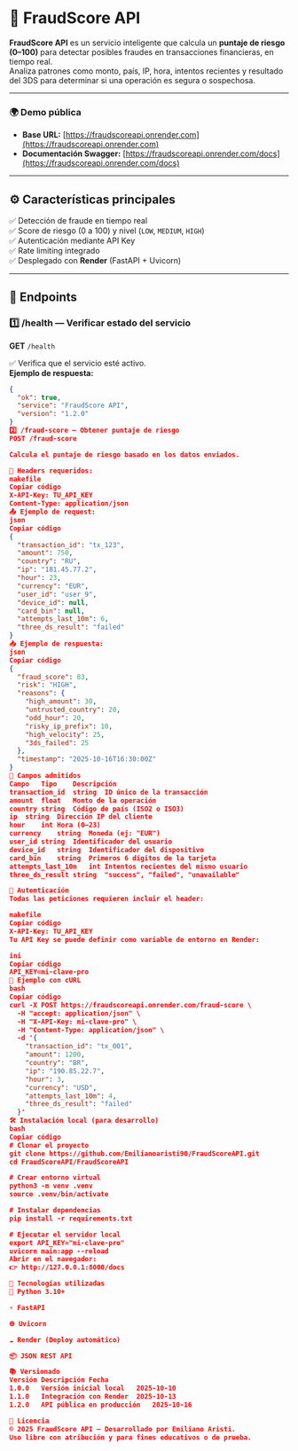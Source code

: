 # 🚀 FraudScore API

**FraudScore API** es un servicio inteligente que calcula un **puntaje de riesgo (0–100)** para detectar posibles fraudes en transacciones financieras, en tiempo real.  
Analiza patrones como monto, país, IP, hora, intentos recientes y resultado del 3DS para determinar si una operación es segura o sospechosa.

---

### 🌍 Demo pública

- **Base URL:** [https://fraudscoreapi.onrender.com](https://fraudscoreapi.onrender.com)  
- **Documentación Swagger:** [https://fraudscoreapi.onrender.com/docs](https://fraudscoreapi.onrender.com/docs)

---

## ⚙️ Características principales

✅ Detección de fraude en tiempo real  
✅ Score de riesgo (0 a 100) y nivel (`LOW`, `MEDIUM`, `HIGH`)  
✅ Autenticación mediante API Key  
✅ Rate limiting integrado  
✅ Desplegado con **Render** (FastAPI + Uvicorn)

---

## 🧩 Endpoints

### **1️⃣ /health — Verificar estado del servicio**

**GET** `/health`

✅ Verifica que el servicio esté activo.  
**Ejemplo de respuesta:**
```json
{
  "ok": true,
  "service": "FraudScore API",
  "version": "1.2.0"
}
2️⃣ /fraud-score — Obtener puntaje de riesgo
POST /fraud-score

Calcula el puntaje de riesgo basado en los datos enviados.

🔑 Headers requeridos:
makefile
Copiar código
X-API-Key: TU_API_KEY
Content-Type: application/json
📤 Ejemplo de request:
json
Copiar código
{
  "transaction_id": "tx_123",
  "amount": 750,
  "country": "RU",
  "ip": "181.45.77.2",
  "hour": 23,
  "currency": "EUR",
  "user_id": "user_9",
  "device_id": null,
  "card_bin": null,
  "attempts_last_10m": 6,
  "three_ds_result": "failed"
}
📥 Ejemplo de respuesta:
json
Copiar código
{
  "fraud_score": 83,
  "risk": "HIGH",
  "reasons": {
    "high_amount": 30,
    "untrusted_country": 20,
    "odd_hour": 20,
    "risky_ip_prefix": 10,
    "high_velocity": 25,
    "3ds_failed": 25
  },
  "timestamp": "2025-10-16T16:30:00Z"
}
🧠 Campos admitidos
Campo	Tipo	Descripción
transaction_id	string	ID único de la transacción
amount	float	Monto de la operación
country	string	Código de país (ISO2 o ISO3)
ip	string	Dirección IP del cliente
hour	int	Hora (0–23)
currency	string	Moneda (ej: "EUR")
user_id	string	Identificador del usuario
device_id	string	Identificador del dispositivo
card_bin	string	Primeros 6 dígitos de la tarjeta
attempts_last_10m	int	Intentos recientes del mismo usuario
three_ds_result	string	"success", "failed", "unavailable"

🔐 Autenticación
Todas las peticiones requieren incluir el header:

makefile
Copiar código
X-API-Key: TU_API_KEY
Tu API Key se puede definir como variable de entorno en Render:

ini
Copiar código
API_KEY=mi-clave-pro
🧾 Ejemplo con cURL
bash
Copiar código
curl -X POST https://fraudscoreapi.onrender.com/fraud-score \
  -H "accept: application/json" \
  -H "X-API-Key: mi-clave-pro" \
  -H "Content-Type: application/json" \
  -d '{
    "transaction_id": "tx_001",
    "amount": 1200,
    "country": "BR",
    "ip": "190.85.22.7",
    "hour": 3,
    "currency": "USD",
    "attempts_last_10m": 4,
    "three_ds_result": "failed"
  }'
🛠️ Instalación local (para desarrollo)
bash
Copiar código
# Clonar el proyecto
git clone https://github.com/Emilianoaristi90/FraudScoreAPI.git
cd FraudScoreAPI/FraudScoreAPI

# Crear entorno virtual
python3 -m venv .venv
source .venv/bin/activate

# Instalar dependencias
pip install -r requirements.txt

# Ejecutar el servidor local
export API_KEY="mi-clave-pro"
uvicorn main:app --reload
Abrir en el navegador:
👉 http://127.0.0.1:8000/docs

🧩 Tecnologías utilizadas
🐍 Python 3.10+

⚡ FastAPI

🌐 Uvicorn

☁️ Render (Deploy automático)

📦 JSON REST API

📚 Versionado
Versión	Descripción	Fecha
1.0.0	Versión inicial local	2025-10-10
1.1.0	Integración con Render	2025-10-13
1.2.0	API pública en producción	2025-10-16

🧾 Licencia
© 2025 FraudScore API — Desarrollado por Emiliano Aristi.
Uso libre con atribución y para fines educativos o de prueba.
